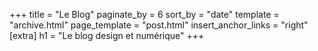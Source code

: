 +++
title = "Le Blog"
paginate_by = 6
sort_by = "date"
template = "archive.html"
page_template = "post.html"
insert_anchor_links = "right"
[extra]
h1 = "Le blog design et numérique"
+++